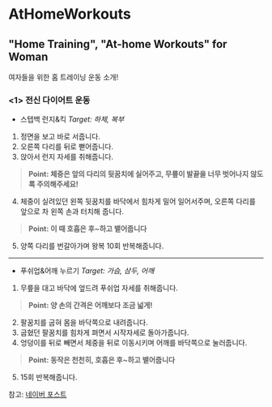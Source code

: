 # AtHomeWorkouts
## "Home Training", "At-home Workouts" for Woman
여자들을 위한 홈 트레이닝 운동 소개!

### **<1> 전신 다이어트 운동**
- 스텝백 런지&킥
_Target: 하체, 복부_
1) 정면을 보고 바로 서줍니다.
2) 오른쪽 다리를 뒤로 뻗어줍니다.
3) 앉아서 런지 자세를 취해줍니다.
>**Point: 체중은 앞의 다리의 뒷꿈치에 실어주고, 무릎이 발끝을 너무 벗어나지 않도록 주의해주세요!**
4) 체중이 실려있던 왼쪽 뒷꿈치를 바닥에서 힘차게 밀어 일어서주며, 오른쪽 다리를 앞으로 차 왼쪽 손과 터치해 줍니다.
>**Point: 이 때 호흡은 후~하고 뱉어줍니다**
5) 양쪽 다리를 번갈아가며 왕복 10회 반복해줍니다.
---
- 푸쉬업&어깨 누르기
_Target: 가슴, 삼두, 어깨_
1) 무릎을 대고 바닥에 엎드려 푸쉬업 자세를 취해줍니다.
>**Point: 양 손의 간격은 어깨보다 조금 넓게!**
2) 팔꿈치를 굽혀 몸을 바닥쪽으로 내려줍니다.
3) 굽혔던 팔꿈치를 힘차게 펴면서 시작자세로 돌아가줍니다.
4) 엉덩이를 뒤로 빼면서 체중을 뒤로 이동시키며 어깨를 바닥쪽으로 눌러줍니다.
>**Point: 동작은 천천히, 호흡은 후~하고 뱉어줍니다**
5) 15회 반복해줍니다.

참고: [네이버 포스트](http://naver.me/55B2a4zl)






